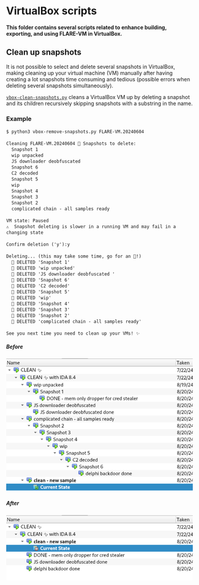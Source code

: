 # VirtualBox scripts

**This folder contains several scripts related to enhance building, exporting, and using FLARE-VM in VirtualBox.**

## Clean up snapshots

It is not possible to select and delete several snapshots in VirtualBox, making cleaning up your virtual machine (VM) manually after having creating a lot snapshots time consuming and tedious (possible errors when deleting several snapshots simultaneously).

[`vbox-clean-snapshots.py`](vbox-clean-snapshots.py) cleans a VirtualBox VM up by deleting a snapshot and its children recursively skipping snapshots with a substring in the name.

### Example

```
$ python3 vbox-remove-snapshots.py FLARE-VM.20240604

Cleaning FLARE-VM.20240604 🫧 Snapshots to delete:
  Snapshot 1
  wip unpacked
  JS downloader deobfuscated 
  Snapshot 6
  C2 decoded
  Snapshot 5
  wip
  Snapshot 4
  Snapshot 3
  Snapshot 2
  complicated chain - all samples ready

VM state: Paused
⚠️  Snapshot deleting is slower in a running VM and may fail in a changing state

Confirm deletion ('y'):y

Deleting... (this may take some time, go for an 🍦!)
  🫧 DELETED 'Snapshot 1'
  🫧 DELETED 'wip unpacked'
  🫧 DELETED 'JS downloader deobfuscated '
  🫧 DELETED 'Snapshot 6'
  🫧 DELETED 'C2 decoded'
  🫧 DELETED 'Snapshot 5'
  🫧 DELETED 'wip'
  🫧 DELETED 'Snapshot 4'
  🫧 DELETED 'Snapshot 3'
  🫧 DELETED 'Snapshot 2'
  🫧 DELETED 'complicated chain - all samples ready'

See you next time you need to clean up your VMs! ✨

```

##### Before


![Before](../Images/vbox-remove_snapshots_before.png)

##### After

![After](../Images/vbox-remove_snapshots_after.png)
